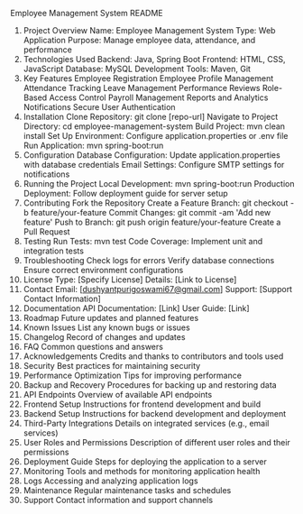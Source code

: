 Employee Management System README
1. Project Overview
Name: Employee Management System
Type: Web Application
Purpose: Manage employee data, attendance, and performance
2. Technologies Used
Backend: Java, Spring Boot
Frontend: HTML, CSS, JavaScript
Database: MySQL
Development Tools: Maven, Git
3. Key Features
Employee Registration
Employee Profile Management
Attendance Tracking
Leave Management
Performance Reviews
Role-Based Access Control
Payroll Management
Reports and Analytics
Notifications
Secure User Authentication
4. Installation
Clone Repository: git clone [repo-url]
Navigate to Project Directory: cd employee-management-system
Build Project: mvn clean install
Set Up Environment: Configure application.properties or .env file
Run Application: mvn spring-boot:run
5. Configuration
Database Configuration: Update application.properties with database credentials
Email Settings: Configure SMTP settings for notifications
6. Running the Project
Local Development: mvn spring-boot:run
Production Deployment: Follow deployment guide for server setup
7. Contributing
Fork the Repository
Create a Feature Branch: git checkout -b feature/your-feature
Commit Changes: git commit -am 'Add new feature'
Push to Branch: git push origin feature/your-feature
Create a Pull Request
8. Testing
Run Tests: mvn test
Code Coverage: Implement unit and integration tests
9. Troubleshooting
Check logs for errors
Verify database connections
Ensure correct environment configurations
10. License
Type: [Specify License]
Details: [Link to License]
11. Contact
Email: [dushyantpurigoswami67@gmail.com]
Support: [Support Contact Information]
12. Documentation
API Documentation: [Link]
User Guide: [Link]
13. Roadmap
Future updates and planned features
14. Known Issues
List any known bugs or issues
15. Changelog
Record of changes and updates
16. FAQ
Common questions and answers
17. Acknowledgements
Credits and thanks to contributors and tools used
18. Security
Best practices for maintaining security
19. Performance Optimization
Tips for improving performance
20. Backup and Recovery
Procedures for backing up and restoring data
21. API Endpoints
Overview of available API endpoints
22. Frontend Setup
Instructions for frontend development and build
23. Backend Setup
Instructions for backend development and deployment
24. Third-Party Integrations
Details on integrated services (e.g., email services)
25. User Roles and Permissions
Description of different user roles and their permissions
26. Deployment Guide
Steps for deploying the application to a server
27. Monitoring
Tools and methods for monitoring application health
28. Logs
Accessing and analyzing application logs
29. Maintenance
Regular maintenance tasks and schedules
30. Support
Contact information and support channels
